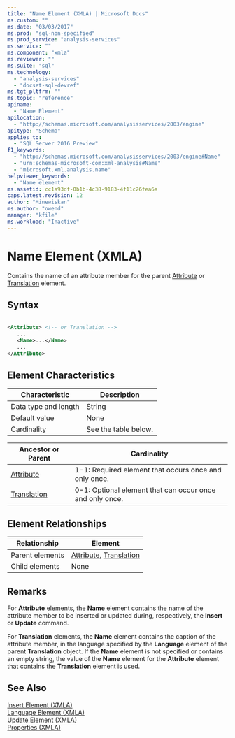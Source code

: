 ```yaml
---
title: "Name Element (XMLA) | Microsoft Docs"
ms.custom: ""
ms.date: "03/03/2017"
ms.prod: "sql-non-specified"
ms.prod_service: "analysis-services"
ms.service: ""
ms.component: "xmla"
ms.reviewer: ""
ms.suite: "sql"
ms.technology: 
  - "analysis-services"
  - "docset-sql-devref"
ms.tgt_pltfrm: ""
ms.topic: "reference"
apiname: 
  - "Name Element"
apilocation: 
  - "http://schemas.microsoft.com/analysisservices/2003/engine"
apitype: "Schema"
applies_to: 
  - "SQL Server 2016 Preview"
f1_keywords: 
  - "http://schemas.microsoft.com/analysisservices/2003/engine#Name"
  - "urn:schemas-microsoft-com:xml-analysis#Name"
  - "microsoft.xml.analysis.name"
helpviewer_keywords: 
  - "Name element"
ms.assetid: cc1a93df-0b1b-4c38-9183-4f11c26fea6a
caps.latest.revision: 12
author: "Minewiskan"
ms.author: "owend"
manager: "kfile"
ms.workload: "Inactive"
---
```

# Name Element (XMLA)
  Contains the name of an attribute member for the parent [Attribute](../../../analysis-services/xmla/xml-elements-properties/attribute-element-xmla.md) or [Translation](../../../analysis-services/xmla/xml-elements-properties/translation-element-xmla.md) element.  
  
## Syntax  
  
```xml  
  
<Attribute> <!-- or Translation -->  
   ...  
   <Name>...</Name>  
   ...  
</Attribute>  
```  
  
## Element Characteristics  
  
|Characteristic|Description|  
|--------------------|-----------------|  
|Data type and length|String|  
|Default value|None|  
|Cardinality|See the table below.|  
  
|Ancestor or Parent|Cardinality|  
|------------------------|-----------------|  
|[Attribute](../../../analysis-services/xmla/xml-elements-properties/attribute-element-xmla.md)|1-1: Required element that occurs once and only once.|  
|[Translation](../../../analysis-services/xmla/xml-elements-properties/translation-element-xmla.md)|0-1: Optional element that can occur once and only once.|  
  
## Element Relationships  
  
|Relationship|Element|  
|------------------|-------------|  
|Parent elements|[Attribute](../../../analysis-services/xmla/xml-elements-properties/attribute-element-xmla.md), [Translation](../../../analysis-services/xmla/xml-elements-properties/translation-element-xmla.md)|  
|Child elements|None|  
  
## Remarks  
 For **Attribute** elements, the **Name** element contains the name of the attribute member to be inserted or updated during, respectively, the **Insert** or **Update** command.  
  
 For **Translation** elements, the **Name** element contains the caption of the attribute member, in the language specified by the **Language** element of the parent **Translation** object. If the **Name** element is not specified or contains an empty string, the value of the **Name** element for the **Attribute** element that contains the **Translation** element is used.  
  
## See Also  
 [Insert Element &#40;XMLA&#41;](../../../analysis-services/xmla/xml-elements-commands/insert-element-xmla.md)   
 [Language Element &#40;XMLA&#41;](../../../analysis-services/xmla/xml-elements-properties/language-element-xmla.md)   
 [Update Element &#40;XMLA&#41;](../../../analysis-services/xmla/xml-elements-commands/update-element-xmla.md)   
 [Properties &#40;XMLA&#41;](../../../analysis-services/xmla/xml-elements-properties/xml-elements-properties.md)  
  
  
